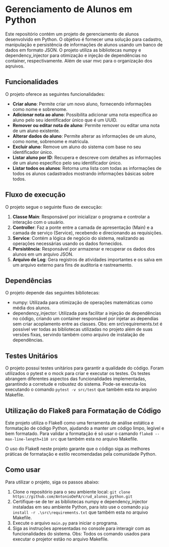 # Gerenciamento de Alunos em Python

Este repositório contém um projeto de gerenciamento de alunos desenvolvido em Python. O objetivo é fornecer uma solução para cadastro, manipulação e persistência de informações de alunos usando um banco de dados em formato JSON. O projeto utiliza as bibliotecas numpy e dependency_injector para otimização e injeção de dependências no container, respectivamente. Além de usar mvc para o organização dos aqruivos.

## Funcionalidades

O projeto oferece as seguintes funcionalidades:

- **Criar aluno**: Permite criar um novo aluno, fornecendo informações como nome e sobrenome.
- **Adicionar nota ao aluno**: Possibilita adicionar uma nota específica ao aluno pelo seu identificador único que é um UUID.
- **Remover ou editar nota de aluno**: Permite remover ou editar uma nota de um aluno existente.
- **Alterar dados do aluno**: Permite alterar as informações de um aluno, como nome, sobrenome e matricula.
- **Excluir aluno**: Remove um aluno do sistema com base no seu identificador único.
- **Listar aluno por ID**: Recupera e descreve com detalhes as informações de um aluno específico pelo seu identificador único.
- **Listar todos os alunos**: Retorna uma lista com todas as informações de todos os alunos cadastrados mostrando informações básicas sobre todos.

## Fluxo de execução

O projeto segue o seguinte fluxo de execução:

1. **Classe Main**: Responsável por inicializar o programa e controlar a interação com o usuário.
2. **Controller**: Faz a ponte entre a camada de apresentação (Main) e a camada de serviço (Service), recebendo e direcionando as requisições.
3. **Service**: Contém a lógica de negócio do sistema, realizando as operações necessárias usando os dados fornecidos.
4. **Persistência**: Responsável por armazenar e recuperar os dados dos alunos em um arquivo JSON.
5. **Arquivo de Log**: Gera registros de atividades importantes e os salva em um arquivo externo para fins de auditoria e rastreamento.

## Dependências

O projeto depende das seguintes bibliotecas:

- numpy: Utilizada para otimização de operações matemáticas como média dos alunos.
- dependency_injector: Utilizada para facilitar a injeção de dependências no código, criando um container responsável  por injetar as dependias sem criar acoplamento entre as classes.
  Obs: em src\requirements.txt é possível ver todas as bibliotecas utilizadas no projeto além de suas versões fixas, servindo também como arquivo de instalação de dependências.

## Testes Unitários

O projeto possui testes unitários para garantir a qualidade do código. Foram utilizados o pytest e o mock para criar e executar os testes. Os testes abrangem diferentes aspectos das funcionalidades implementadas, garantindo a corretude e robustez do sistema. Pode-se executa-los executando o comando `pytest -v src/test` que também esta no arquivo Makefile.

## Utilização do Flake8 para Formatação de Código

Este projeto utiliza o Flake8 como uma ferramenta de análise estática e formatação de código Python, ajudando a manter um código limpo, legível e bem formatado. Para validar a formatação é só usar o camando `flake8 --max-line-length=110 src` que também esta no arquivo Makefile.

O uso do Flake8 neste projeto garante que o código siga as melhores práticas de formatação e estilo recomendadas pela comunidade Python.

## Como usar

Para utilizar o projeto, siga os passos abaixo:

1. Clone o repositório para o seu ambiente local: `git clone https://github.com/AntonioDeFA/crud_alunos_python.git`
2. Certifique-se de ter as bibliotecas numpy e dependency_injector instaladas em seu ambiente Python, para isto use o comando `pip install -r .\src\requirements.txt` que também esta no arquivo Makefile.
3. Execute o arquivo `main.py` para iniciar o programa.
4. Siga as instruções apresentadas no console para interagir com as funcionalidades do sistema.
  Obs: Todos os comando usados para executar o projetor estão no arquivo Makefile.
